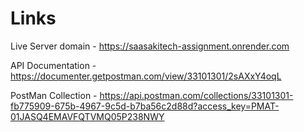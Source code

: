 
# Links

Live Server domain - https://saasakitech-assignment.onrender.com

API Documentation - https://documenter.getpostman.com/view/33101301/2sAXxY4oqL

PostMan Collection - https://api.postman.com/collections/33101301-fb775909-675b-4967-9c5d-b7ba56c2d88d?access_key=PMAT-01JASQ4EMAVFQTVMQ05P238NWY

